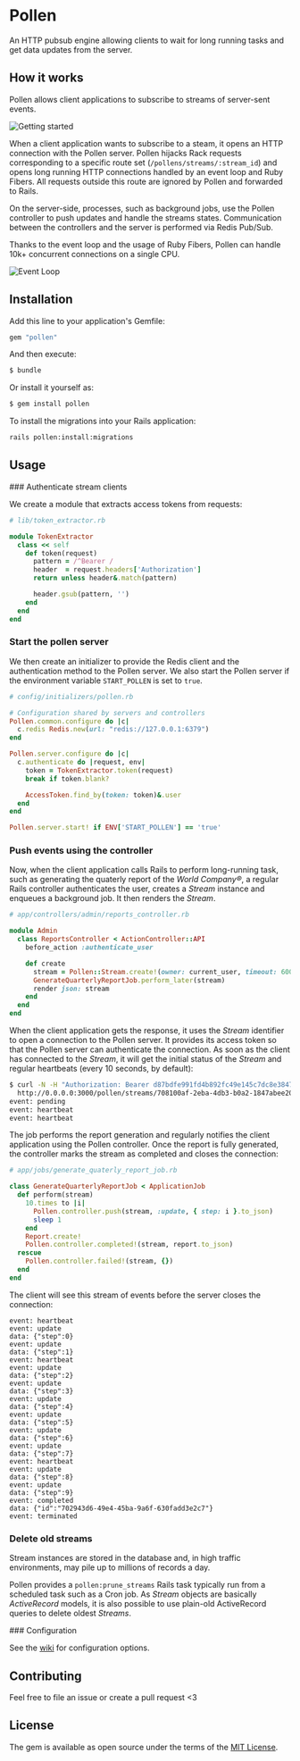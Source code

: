 # Pollen

An HTTP pubsub engine allowing clients to wait for long running tasks and get data updates
from the server.

## How it works

Pollen allows client applications to subscribe to streams of server-sent events.

![Getting started](https://github.com/EverestHC-mySofie/pollen/blob/main/resources/pollen-getting-started.png?raw=true)

When a client application wants to subscribe to a steam, it opens an HTTP connection with the
Pollen server. Pollen hijacks Rack requests corresponding to a specific route set (`/pollens/streams/:stream_id`)
and opens long running HTTP connections handled by an event loop and Ruby Fibers. All requests
outside this route are ignored by Pollen and forwarded to Rails.

On the server-side, processes, such as background jobs, use the Pollen controller to push updates
and handle the streams states. Communication between the controllers and the server is performed
via Redis Pub/Sub.

Thanks to the event loop and the usage of Ruby Fibers, Pollen can handle 10k+ concurrent connections
on a single CPU.

![Event Loop](https://github.com/EverestHC-mySofie/pollen/blob/main/resources/pollen-event-loop.png?raw=true)

## Installation

Add this line to your application's Gemfile:

```ruby
gem "pollen"
```

And then execute:
```bash
$ bundle
```

Or install it yourself as:
```bash
$ gem install pollen
```

To install the migrations into your Rails application:

```bash
rails pollen:install:migrations
```

## Usage

### Authenticate stream clients

We create a module that extracts access tokens from requests:

```ruby
# lib/token_extractor.rb

module TokenExtractor
  class << self
    def token(request)
      pattern = /^Bearer /
      header  = request.headers['Authorization']
      return unless header&.match(pattern)

      header.gsub(pattern, '')
    end
  end
end
```

### Start the pollen server

We then create an initializer to provide the Redis client and the authentication method to the
Pollen server.  We also start the Pollen server if the environment variable `START_POLLEN` is
set to `true`.

```ruby
# config/initializers/pollen.rb

# Configuration shared by servers and controllers
Pollen.common.configure do |c|
  c.redis Redis.new(url: "redis://127.0.0.1:6379")
end

Pollen.server.configure do |c|
  c.authenticate do |request, env|
    token = TokenExtractor.token(request)
    break if token.blank?

    AccessToken.find_by(token: token)&.user
  end
end

Pollen.server.start! if ENV['START_POLLEN'] == 'true'
```

### Push events using the controller

Now, when the client application calls Rails to perform long-running task, such as generating 
the quaterly report of the _World Company®_, a regular Rails controller authenticates the
user, creates a _Stream_ instance and enqueues a background job. It then renders the _Stream_.

```ruby
# app/controllers/admin/reports_controller.rb

module Admin
  class ReportsController < ActionController::API
    before_action :authenticate_user

    def create
      stream = Pollen::Stream.create!(owner: current_user, timeout: 600)
      GenerateQuarterlyReportJob.perform_later(stream)
      render json: stream
    end
  end
end
```

When the client application gets the response, it uses the _Stream_ identifier to open a
connection to the Pollen server. It provides its access token so that the Pollen server
can authenticate the connection. As soon as the client has connected to the _Stream_, it
will get the initial status of the _Stream_ and regular heartbeats (every 10 seconds, by
default):

```bash
$ curl -N -H "Authorization: Bearer d87bdfe991fd4b892fc49e145c7dc8e38477b2ec08eee2aeb07441658a7a8c57" \
  http://0.0.0.0:3000/pollen/streams/708100af-2eba-4db3-b0a2-1847abee202c
event: pending
event: heartbeat
event: heartbeat
```

The job performs the report generation and regularly notifies the client application using
the Pollen controller. Once the report is fully generated, the controller marks the stream
as completed and closes the connection:

```ruby
# app/jobs/generate_quaterly_report_job.rb

class GenerateQuarterlyReportJob < ApplicationJob
  def perform(stream)
    10.times to |i|
      Pollen.controller.push(stream, :update, { step: i }.to_json)
      sleep 1
    end
    Report.create!
    Pollen.controller.completed!(stream, report.to_json)
  rescue
    Pollen.controller.failed!(stream, {})
  end
end
```

The client will see this stream of events before the server closes the connection:

```
event: heartbeat
event: update
data: {"step":0}
event: update
data: {"step":1}
event: heartbeat
event: update
data: {"step":2}
event: update
data: {"step":3}
event: update
data: {"step":4}
event: update
data: {"step":5}
event: update
data: {"step":6}
event: update
data: {"step":7}
event: heartbeat
event: update
data: {"step":8}
event: update
data: {"step":9}
event: completed
data: {"id":"702943d6-49e4-45ba-9a6f-630fadd3e2c7"}
event: terminated
```

### Delete old streams

Stream instances are stored in the database and, in high traffic environments,
may pile up to millions of records a day.

Pollen provides a `pollen:prune_streams` Rails task typically run from a scheduled
task such as a Cron job. As _Stream_ objects are basically _ActiveRecord_ models,
it is also possible to use plain-old ActiveRecord queries to delete oldest _Streams_.

### Configuration

See the [wiki](https://github.com/EverestHC-mySofie/pollen/wiki/Configuration) for configuration options.

## Contributing

Feel free to file an issue or create a pull request <3

## License

The gem is available as open source under the terms of the [MIT License](https://opensource.org/licenses/MIT).
